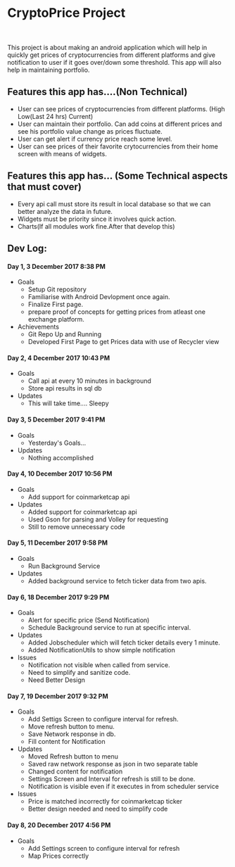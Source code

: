 # CryptoPrice Project<br />

<br />
<br />
This project is about making an android application which will help in quickly get prices of cryptocurrencies from different platforms and give notification to user if it goes over/down some threshold. This app will also help in maintaining portfolio.

## Features this app has....(Non Technical)
- User can see prices of cryptocurrencies from different platforms. (High Low(Last 24 hrs) Current)
- User can maintain their portfolio. Can add coins at different prices and see his portfolio value change as prices fluctuate.
- User can get alert if currency price reach some level.
- User can see prices of their favorite crytocurrencies from their home screen with means of widgets.

## Features this app has... (Some Technical aspects that must cover)<br />
- Every api call must store its result in local database so that we can better analyze the data in future.<br />
- Widgets must be priority since it involves quick action.<br />
- Charts(If all modules work fine.After that develop this) <br />

## Dev Log:
   #### Day 1, 3 December 2017 8:38 PM<br />
* Goals<br />
   - Setup Git repository<br />
   - Familiarise with Android Devlopment once again.<br />
   - Finalize First page.<br />
   - prepare proof of concepts for getting prices from atleast one exchange platform.<br />
* Achievements<br />
   - Git Repo Up and Running<br />
   - Developed First Page to get Prices data with use of Recycler view<br />
 #### Day 2, 4 December 2017 10:43 PM<br />
* Goals<br/>
   - Call api at every 10 minutes in background<br/>
   - Store api results in sql db <br/>
* Updates <br/>
    - This will take time.... Sleepy
 #### Day 3, 5 December 2017 9:41 PM<br />
* Goals<br/>
   - Yesterday's Goals... <br/>
* Updates </br>
    - Nothing accomplished
 #### Day 4, 10 December 2017 10:56 PM<br />
* Goals<br/>
    - Add support for coinmarketcap api
* Updates<br/>
    - Added support for coinmarketcap api
    - Used Gson for parsing and Volley for requesting
    - Still to remove unnecessary code
 #### Day 5, 11 December 2017 9:58 PM<br />
 * Goals<br/>
    - Run Background Service
 * Updates<br/>
    - Added background service to fetch ticker data from two apis.
 #### Day 6, 18 December 2017 9:29 PM <br/>
 * Goals<br/>
    - Alert for specific price (Send Notification)
    - Schedule Background service to run at specific interval.
 * Updates<br/>
    - Added Jobscheduler which will fetch ticker details every 1 minute.
    - Added NotificationUtils to show simple notification
 * Issues<br/>
    - Notification not visible when called from service.
    - Need to simplify and sanitize code.
    - Need Better Design
 #### Day 7, 19 December 2017 9:32 PM <br/>
 * Goals<br/>
    - Add Settigs Screen to configure interval for refresh.
    - Move refresh button to menu.
    - Save Network response in db.
    - Fill content for Notification
 * Updates<br/>
    - Moved Refresh button to menu
    - Saved raw network response as json in two separate table
    - Changed content for notification
    - Settings Screen and Interval for refresh is still to be done.
    - Notification is visible even if it executes in from scheduler service
 * Issues <br/>
    - Price is matched incorrectly for coinmarketcap ticker
    - Better design needed and need to simplify code
 #### Day 8, 20 December 2017 4:56 PM <br/>
  * Goals <br/>
    - Add Settings screen to configure interval for refresh
    - Map Prices correctly